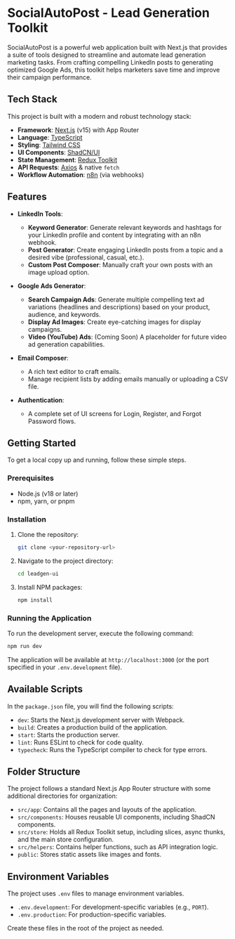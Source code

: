 # SocialAutoPost - Lead Generation Toolkit

SocialAutoPost is a powerful web application built with Next.js that provides a suite of tools designed to streamline and automate lead generation marketing tasks. From crafting compelling LinkedIn posts to generating optimized Google Ads, this toolkit helps marketers save time and improve their campaign performance.

## Tech Stack

This project is built with a modern and robust technology stack:

- **Framework**: [Next.js](https://nextjs.org/) (v15) with App Router
- **Language**: [TypeScript](https://www.typescriptlang.org/)
- **Styling**: [Tailwind CSS](https://tailwindcss.com/)
- **UI Components**: [ShadCN/UI](https://ui.shadcn.com/)
- **State Management**: [Redux Toolkit](https://redux-toolkit.js.org/)
- **API Requests**: [Axios](https://axios-http.com/) & native `fetch`
- **Workflow Automation**: [n8n](https://n8n.io/) (via webhooks)

## Features

- **LinkedIn Tools**:
  - **Keyword Generator**: Generate relevant keywords and hashtags for your LinkedIn profile and content by integrating with an n8n webhook.
  - **Post Generator**: Create engaging LinkedIn posts from a topic and a desired vibe (professional, casual, etc.).
  - **Custom Post Composer**: Manually craft your own posts with an image upload option.

- **Google Ads Generator**:
  - **Search Campaign Ads**: Generate multiple compelling text ad variations (headlines and descriptions) based on your product, audience, and keywords.
  - **Display Ad Images**: Create eye-catching images for display campaigns.
  - **Video (YouTube) Ads**: (Coming Soon) A placeholder for future video ad generation capabilities.

- **Email Composer**:
  - A rich text editor to craft emails.
  - Manage recipient lists by adding emails manually or uploading a CSV file.

- **Authentication**:
  - A complete set of UI screens for Login, Register, and Forgot Password flows.

## Getting Started

To get a local copy up and running, follow these simple steps.

### Prerequisites

- Node.js (v18 or later)
- npm, yarn, or pnpm

### Installation

1. Clone the repository:
   ```sh
   git clone <your-repository-url>
   ```
2. Navigate to the project directory:
   ```sh
   cd leadgen-ui
   ```
3. Install NPM packages:
   ```sh
   npm install
   ```

### Running the Application

To run the development server, execute the following command:

```sh
npm run dev
```

The application will be available at `http://localhost:3000` (or the port specified in your `.env.development` file).

## Available Scripts

In the `package.json` file, you will find the following scripts:

- `dev`: Starts the Next.js development server with Webpack.
- `build`: Creates a production build of the application.
- `start`: Starts the production server.
- `lint`: Runs ESLint to check for code quality.
- `typecheck`: Runs the TypeScript compiler to check for type errors.

## Folder Structure

The project follows a standard Next.js App Router structure with some additional directories for organization:

- `src/app`: Contains all the pages and layouts of the application.
- `src/components`: Houses reusable UI components, including ShadCN components.
- `src/store`: Holds all Redux Toolkit setup, including slices, async thunks, and the main store configuration.
- `src/helpers`: Contains helper functions, such as API integration logic.
- `public`: Stores static assets like images and fonts.

## Environment Variables

The project uses `.env` files to manage environment variables.

- `.env.development`: For development-specific variables (e.g., `PORT`).
- `.env.production`: For production-specific variables.

Create these files in the root of the project as needed.
